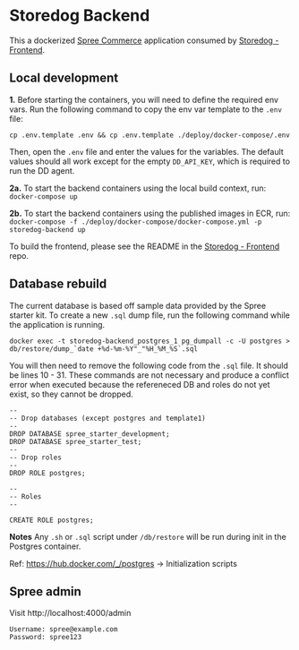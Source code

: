 # Storedog Backend

This a dockerized [Spree Commerce](https://spreecommerce.org) application consumed by [Storedog - Frontend](https://github.com/DataDog/storedog-frontend).
## Local development

**1.** Before starting the containers, you will need to define the required env vars. Run the following command to copy the env var template to the `.env` file:

`cp .env.template .env && cp .env.template ./deploy/docker-compose/.env`

Then, open the `.env` file and enter the values for the variables. The default values should all work except for the empty `DD_API_KEY`, which is required to run the DD agent.

**2a.** To start the backend containers using the local build context, run:
`docker-compose up`

**2b.** To start the backend containers using the published images in ECR, run:
`docker-compose -f ./deploy/docker-compose/docker-compose.yml -p storedog-backend up`

To build the frontend, please see the README in the [Storedog - Frontend](https://github.com/DataDog/storedog-frontend) repo.
## Database rebuild

The current database is based off sample data provided by the Spree starter kit. To create a new `.sql` dump file, run the following command while the application is running.

```
docker exec -t storedog-backend_postgres_1 pg_dumpall -c -U postgres > db/restore/dump_`date +%d-%m-%Y"_"%H_%M_%S`.sql
```

You will then need to remove the following code from the `.sql` file. It should be lines 10 - 31. These commands are not necessary and produce a conflict error when executed because the refereneced DB and roles do not yet exist, so they cannot be dropped.

```
--
-- Drop databases (except postgres and template1)
--
DROP DATABASE spree_starter_development;
DROP DATABASE spree_starter_test;
--
-- Drop roles
--
DROP ROLE postgres;

--
-- Roles
--

CREATE ROLE postgres;
```

**Notes**
Any `.sh` or `.sql` script under `/db/restore` will be run during init in the Postgres container.

Ref: https://hub.docker.com/_/postgres -> Initialization scripts

## Spree admin

Visit http://localhost:4000/admin

```
Username: spree@example.com
Password: spree123
```